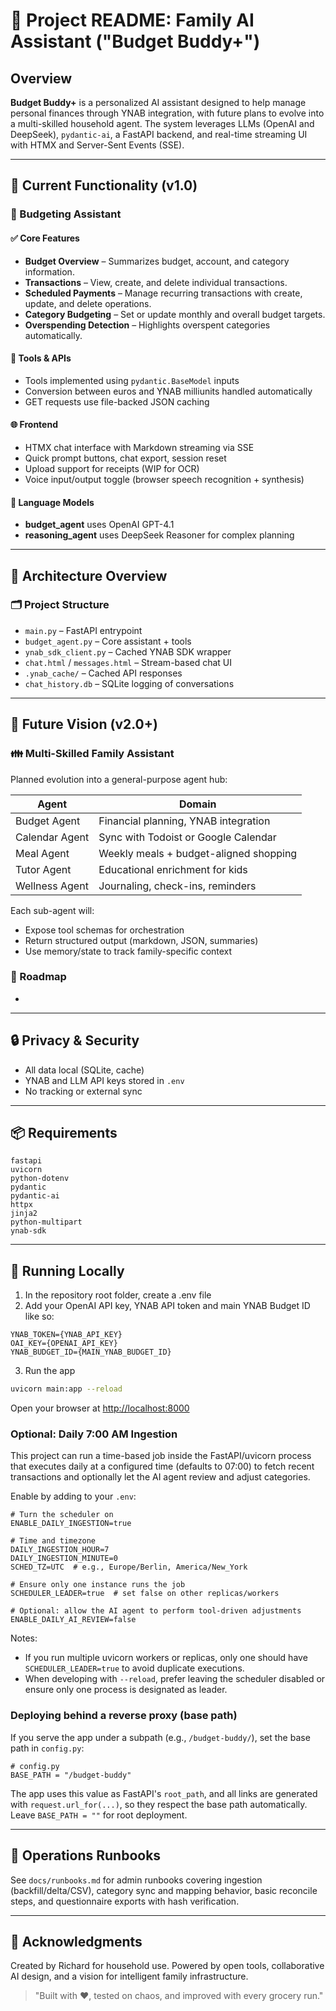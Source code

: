 # 📘 Project README: Family AI Assistant ("Budget Buddy+")

## Overview

**Budget Buddy+** is a personalized AI assistant designed to help manage personal finances through YNAB integration, with future plans to evolve into a multi-skilled household agent. The system leverages LLMs (OpenAI and DeepSeek), `pydantic-ai`, a FastAPI backend, and real-time streaming UI with HTMX and Server-Sent Events (SSE).

---

## 🔧 Current Functionality (v1.0)

### 💼 Budgeting Assistant

#### ✅ Core Features

* **Budget Overview** – Summarizes budget, account, and category information.
* **Transactions** – View, create, and delete individual transactions.
* **Scheduled Payments** – Manage recurring transactions with create, update, and delete operations.
* **Category Budgeting** – Set or update monthly and overall budget targets.
* **Overspending Detection** – Highlights overspent categories automatically.

#### 🔄 Tools & APIs

* Tools implemented using `pydantic.BaseModel` inputs
* Conversion between euros and YNAB milliunits handled automatically
* GET requests use file-backed JSON caching

#### 🌐 Frontend

* HTMX chat interface with Markdown streaming via SSE
* Quick prompt buttons, chat export, session reset
* Upload support for receipts (WIP for OCR)
* Voice input/output toggle (browser speech recognition + synthesis)

#### 🧠 Language Models

* **budget\_agent** uses OpenAI GPT-4.1
* **reasoning\_agent** uses DeepSeek Reasoner for complex planning

---

## 🧪 Architecture Overview

### 🗂️ Project Structure

* `main.py` – FastAPI entrypoint
* `budget_agent.py` – Core assistant + tools
* `ynab_sdk_client.py` – Cached YNAB SDK wrapper
* `chat.html` / `messages.html` – Stream-based chat UI
* `.ynab_cache/` – Cached API responses
* `chat_history.db` – SQLite logging of conversations

---

## 🔮 Future Vision (v2.0+)

### 👪 Multi-Skilled Family Assistant

Planned evolution into a general-purpose agent hub:

| Agent          | Domain                                 |
| -------------- | -------------------------------------- |
| Budget Agent   | Financial planning, YNAB integration   |
| Calendar Agent | Sync with Todoist or Google Calendar   |
| Meal Agent     | Weekly meals + budget-aligned shopping |
| Tutor Agent    | Educational enrichment for kids        |
| Wellness Agent | Journaling, check-ins, reminders       |

Each sub-agent will:

* Expose tool schemas for orchestration
* Return structured output (markdown, JSON, summaries)
* Use memory/state to track family-specific context

### 🔭 Roadmap

*

---

## 🔒 Privacy & Security

* All data local (SQLite, cache)
* YNAB and LLM API keys stored in `.env`
* No tracking or external sync

---

## 📦 Requirements

```
fastapi
uvicorn
python-dotenv
pydantic
pydantic-ai
httpx
jinja2
python-multipart
ynab-sdk
```

---

## 🚀 Running Locally

1. In the repository root folder, create a .env file
2. Add your OpenAI API key, YNAB API token and main YNAB Budget ID like so:

```
YNAB_TOKEN={YNAB_API_KEY}
OAI_KEY={OPENAI_API_KEY}
YNAB_BUDGET_ID={MAIN_YNAB_BUDGET_ID}
```

3. Run the app

```bash
uvicorn main:app --reload
```

Open your browser at [http://localhost:8000](http://localhost:8000)

### Optional: Daily 7:00 AM Ingestion

This project can run a time-based job inside the FastAPI/uvicorn process that executes daily at a configured time (defaults to 07:00) to fetch recent transactions and optionally let the AI agent review and adjust categories.

Enable by adding to your `.env`:

```
# Turn the scheduler on
ENABLE_DAILY_INGESTION=true

# Time and timezone
DAILY_INGESTION_HOUR=7
DAILY_INGESTION_MINUTE=0
SCHED_TZ=UTC  # e.g., Europe/Berlin, America/New_York

# Ensure only one instance runs the job
SCHEDULER_LEADER=true  # set false on other replicas/workers

# Optional: allow the AI agent to perform tool-driven adjustments
ENABLE_DAILY_AI_REVIEW=false
```

Notes:
- If you run multiple uvicorn workers or replicas, only one should have `SCHEDULER_LEADER=true` to avoid duplicate executions.
- When developing with `--reload`, prefer leaving the scheduler disabled or ensure only one process is designated as leader.

### Deploying behind a reverse proxy (base path)

If you serve the app under a subpath (e.g., `/budget-buddy/`), set the base path in `config.py`:

```
# config.py
BASE_PATH = "/budget-buddy"
```

The app uses this value as FastAPI's `root_path`, and all links are generated with `request.url_for(...)`, so they respect the base path automatically. Leave `BASE_PATH = ""` for root deployment.

---

## 🧭 Operations Runbooks

See `docs/runbooks.md` for admin runbooks covering ingestion (backfill/delta/CSV), category sync and mapping behavior, basic reconcile steps, and questionnaire exports with hash verification.

---

## 🙌 Acknowledgments

Created by Richard for household use. Powered by open tools, collaborative AI design, and a vision for intelligent family infrastructure.

> "Built with ❤️, tested on chaos, and improved with every grocery run."

